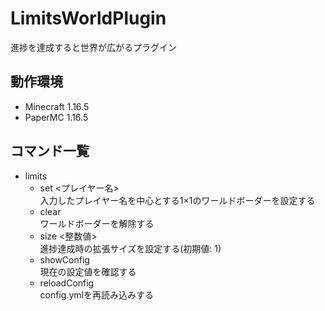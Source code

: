 # LimitsWorldPlugin
進捗を達成すると世界が広がるプラグイン

## 動作環境
- Minecraft 1.16.5
- PaperMC 1.16.5

## コマンド一覧
- limits
    - set <プレイヤー名>  
      入力したプレイヤー名を中心とする1×1のワールドボーダーを設定する
    - clear  
      ワールドボーダーを解除する
    - size <整数値>  
      進捗達成時の拡張サイズを設定する(初期値: 1)
    - showConfig  
      現在の設定値を確認する
    - reloadConfig  
      config.ymlを再読み込みする